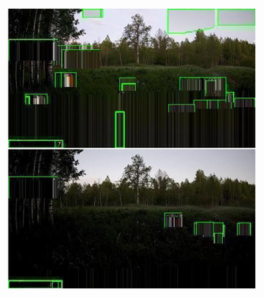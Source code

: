 ![20200606-231453-234458](in/20200606/20200606-231453-234458_0_.jpg)
![20200606-234503-000003](in/20200606/20200606-234503-000003_0_.jpg)
